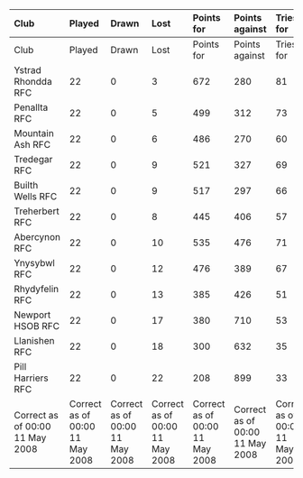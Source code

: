 | Club                            | Played                          | Drawn                           | Lost                            | Points for                      | Points against                  | Tries for                       | Tries against                   | Try bonus                       |
|:--------------------------------|:--------------------------------|:--------------------------------|:--------------------------------|:--------------------------------|:--------------------------------|:--------------------------------|:--------------------------------|:--------------------------------|
| Club                            | Played                          | Drawn                           | Lost                            | Points for                      | Points against                  | Tries for                       | Tries against                   | Try bonus                       |
| Ystrad Rhondda RFC              | 22                              | 0                               | 3                               | 672                             | 280                             | 81                              | 34                              | 9                               |
| Penallta RFC                    | 22                              | 0                               | 5                               | 499                             | 312                             | 73                              | 40                              | 10                              |
| Mountain Ash RFC                | 22                              | 0                               | 6                               | 486                             | 270                             | 60                              | 29                              | 8                               |
| Tredegar RFC                    | 22                              | 0                               | 9                               | 521                             | 327                             | 69                              | 41                              | 10                              |
| Builth Wells RFC                | 22                              | 0                               | 9                               | 517                             | 297                             | 66                              | 37                              | 10                              |
| Treherbert RFC                  | 22                              | 0                               | 8                               | 445                             | 406                             | 57                              | 45                              | 5                               |
| Abercynon RFC                   | 22                              | 0                               | 10                              | 535                             | 476                             | 71                              | 64                              | 9                               |
| Ynysybwl RFC                    | 22                              | 0                               | 12                              | 476                             | 389                             | 67                              | 47                              | 6                               |
| Rhydyfelin RFC                  | 22                              | 0                               | 13                              | 385                             | 426                             | 51                              | 53                              | 5                               |
| Newport HSOB RFC                | 22                              | 0                               | 17                              | 380                             | 710                             | 53                              | 99                              | 5                               |
| Llanishen RFC                   | 22                              | 0                               | 18                              | 300                             | 632                             | 35                              | 92                              | 3                               |
| Pill Harriers RFC               | 22                              | 0                               | 22                              | 208                             | 899                             | 33                              | 135                             | 1                               |
| Correct as of 00:00 11 May 2008 | Correct as of 00:00 11 May 2008 | Correct as of 00:00 11 May 2008 | Correct as of 00:00 11 May 2008 | Correct as of 00:00 11 May 2008 | Correct as of 00:00 11 May 2008 | Correct as of 00:00 11 May 2008 | Correct as of 00:00 11 May 2008 | Correct as of 00:00 11 May 2008 |